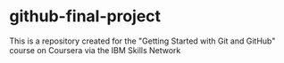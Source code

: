 # github-final-project
This is a repository created for the "Getting Started with Git and GitHub" course on Coursera via the IBM Skills Network 
